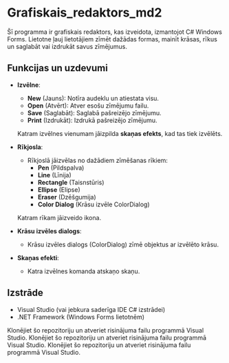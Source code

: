 ﻿# Grafiskais_redaktors_md2

Šī programma ir grafiskais redaktors, kas izveidota, izmantojot C# Windows Forms. Lietotne ļauj lietotājiem zīmēt dažādas formas, mainīt krāsas, rīkus un saglabāt vai izdrukāt savus zīmējumus.

## Funkcijas un uzdevumi

- **Izvēlne**:
    - **New** (Jauns): Notīra audeklu un atiestata visu.
    - **Open** (Atvērt): Atver esošu zīmējumu failu.
    - **Save** (Saglabāt): Saglabā pašreizējo zīmējumu.
    - **Print** (Izdrukāt): Izdrukā pašreizējo zīmējumu.
    
    Katram izvēlnes vienumam jāizpilda **skaņas efekts**, kad tas tiek izvēlēts.

- **Rīkjosla**:
    - Rīkjoslā jāizvēlas no dažādiem zīmēšanas rīkiem:
        - **Pen** (Pildspalva)
        - **Line** (Līnija)
        - **Rectangle** (Taisnstūris)
        - **Ellipse** (Elipse)
        - **Eraser** (Dzēšgumija)
        - **Color Dialog** (Krāsu izvēle ColorDialog)
        
    Katram rīkam jāizveido ikona.

- **Krāsu izvēles dialogs**:
    - Krāsu izvēles dialogs (ColorDialog) zīmē objektus ar izvēlēto krāsu.

- **Skaņas efekti**:
    - Katra izvēlnes komanda atskaņo skaņu.

## Izstrāde

- Visual Studio (vai jebkura saderīga IDE C# izstrādei)
- .NET Framework (Windows Forms lietotnēm)

Klonējiet šo repozitoriju un atveriet risinājuma failu programmā Visual Studio.
Klonējiet šo repozitoriju un atveriet risinājuma failu programmā Visual Studio.
Klonējiet šo repozitoriju un atveriet risinājuma failu programmā Visual Studio.
